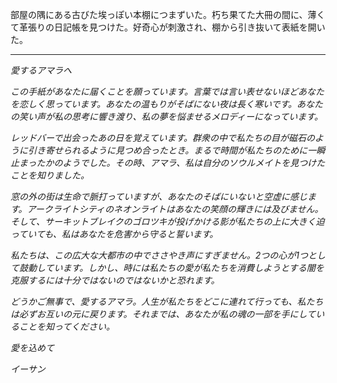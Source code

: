 部屋の隅にある古びた埃っぽい本棚につまずいた。朽ち果てた大冊の間に、薄くて革張りの日記帳を見つけた。好奇心が刺激され、棚から引き抜いて表紙を開いた。

---

_愛するアマラへ_

_この手紙があなたに届くことを願っています。言葉では言い表せないほどあなたを恋しく思っています。あなたの温もりがそばにない夜は長く寒いです。あなたの笑い声が私の思考に響き渡り、私の夢を悩ませるメロディーになっています。_

_レッドバーで出会ったあの日を覚えています。群衆の中で私たちの目が磁石のように引き寄せられるように見つめ合ったとき。まるで時間が私たちのために一瞬止まったかのようでした。その時、アマラ、私は自分のソウルメイトを見つけたことを知りました。_

_窓の外の街は生命で脈打っていますが、あなたのそばにいないと空虚に感じます。アークライトシティのネオンライトはあなたの笑顔の輝きには及びません。そして、サーキットブレイクのゴロツキが投げかける影が私たちの上に大きく迫っていても、私はあなたを危害から守ると誓います。_

_私たちは、この広大な大都市の中でささやき声にすぎません。2つの心が1つとして鼓動しています。しかし、時には私たちの愛が私たちを消費しようとする闇を克服するには十分ではないのではないかと恐れます。_

_どうかご無事で、愛するアマラ。人生が私たちをどこに連れて行っても、私たちは必ずお互いの元に戻ります。それまでは、あなたが私の魂の一部を手にしていることを知ってください。_

_愛を込めて_

_イーサン_
